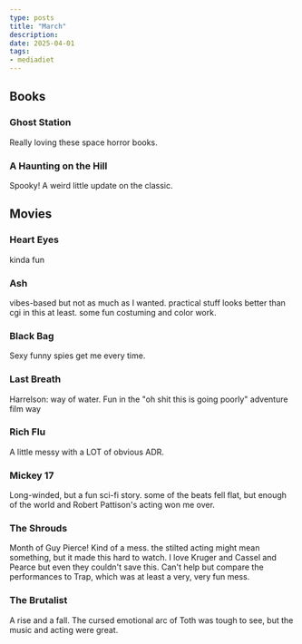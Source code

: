 ```yaml
---
type: posts
title: "March"
description:
date: 2025-04-01
tags:
- mediadiet
---
```


## Books

### Ghost Station

Really loving these space horror books.

### A Haunting on the Hill

Spooky! A weird little update on the classic.

## Movies

### Heart Eyes

kinda fun

### Ash

vibes-based but not as much as I wanted.
practical stuff looks better than cgi in this at least.
some fun costuming and color work.

### Black Bag

Sexy funny spies get me every time.

### Last Breath

Harrelson: way of water. Fun in the "oh shit this is going poorly" adventure film way

### Rich Flu

A little messy with a LOT of obvious ADR.

### Mickey 17

Long-winded, but a fun sci-fi story. some of the beats fell flat, but enough of the world and Robert Pattison's acting won me over.

### The Shrouds

Month of Guy Pierce! Kind of a mess. the stilted acting might mean something, but it made this hard to watch.
I love Kruger and Cassel and Pearce but even they couldn't save this.
Can't help but compare the performances to Trap, which was at least a very, very fun mess.

### The Brutalist

A rise and a fall. The cursed emotional arc of Toth was tough to see, but the music and acting were great.

